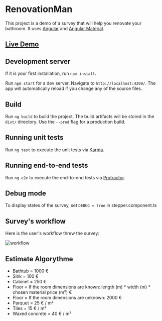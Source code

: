 # RenovationMan

This project is a demo of a survey that will help you renovate your bathroom. It uses  [Angular](https://angular.io/) and [Angular Material](https://material.angular.io/).

## [Live Demo](https://renovation.gritchou.dev/)

## Development server

If it is your first installation, run `npm install`.

Run `npm start` for a dev server. Navigate to `http://localhost:4200/`. The app will automatically reload if you change any of the source files.

## Build

Run `ng build` to build the project. The build artifacts will be stored in the `dist/` directory. Use the `--prod` flag for a production build.

## Running unit tests

Run `ng test` to execute the unit tests via [Karma](https://karma-runner.github.io).

## Running end-to-end tests

Run `ng e2e` to execute the end-to-end tests via [Protractor](http://www.protractortest.org/).

## Debug mode

To display states of the survey, set `DEBUG = true` in stepper.component.ts

## Survey's workflow

Here is the user's workflow threw the survey:

![workflow](https://mermaid.ink/img/eyJjb2RlIjoiZ3JhcGggVERcbiAgQVtEbyB5b3Uga25vdyB0aGUgZGltZW5zaW9ucyBvZiB0aGUgYmF0aHJvb20gdG8gcmVub3ZhdGU_XSAtLT58WWVzfCBCW0xlbmd0aCArIFdpZHRoXVxuICBBIC0tPnxOb3wgQ1tGdXJuaXR1cmUgdG8gaW5zdGFsbDogQmF0aHR1YiwgU2luaywgQ2FiaW5ldF1cbiAgQiAtLT58VmFsaWRhdGlvbnwgQ1xuICBDIC0tPnxBdCBsZWFzdCBvbmUgY2hvaWNlIHZhbGlkYXRlZCwgZXJyb3IgaWYgbm90fCBEW0Zsb29yaW5nOiBQYXJxdWV0LCBUaWxlcywgV2F4ZWQgY29uY3JldGVdXG4gIEQgLS0-fFVuaXF1ZSBjaG9pY2UsIGVycm9yIGlmIG5vdGhpbmcgc2VsZWN0ZWR8IEVbRXN0aW1hdGVdIiwibWVybWFpZCI6eyJ0aGVtZSI6ImRlZmF1bHQifSwidXBkYXRlRWRpdG9yIjpmYWxzZX0)

## Estimate Algorythme

- Bathtub = 1000 €
- Sink = 100 €
- Cabinet = 250 €
- Floor = If the room dimensions are known: length (m) * width (m) * chosen material price (m²) €
- Floor = If the room dimensions are unknown: 2000 €
- Parquet = 25 € / m²
- Tiles = 15 € / m²
- Waxed concrete = 40 € / m²
